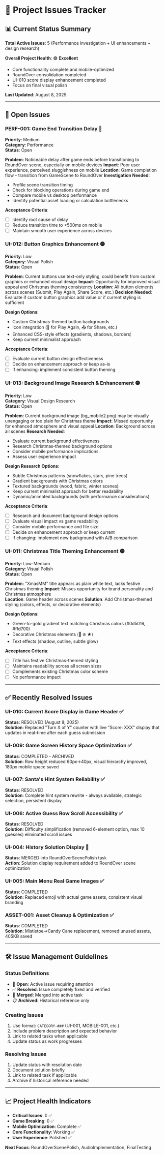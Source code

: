 # 🐛 Project Issues Tracker

## 📊 Current Status Summary

**Total Active Issues**: 5 (Performance investigation + UI enhancements + design research)

**Overall Project Health**: 🟢 **Excellent**
- Core functionality complete and mobile-optimized  
- RoundOver consolidation completed
- UI-010 score display enhancement completed
- Focus on final visual polish

**Last Updated**: August 8, 2025

---

## 🚨 Open Issues

### PERF-001: Game End Transition Delay 🔴
**Priority**: Medium  
**Category**: Performance  
**Status**: Open

**Problem**: Noticeable delay after game ends before transitioning to RoundOver scene, especially on mobile devices
**Impact**: Poor user experience, perceived sluggishness on mobile
**Location**: Game completion flow - transition from GameScene to RoundOver
**Investigation Needed**: 
- Profile scene transition timing
- Check for blocking operations during game end
- Compare mobile vs desktop performance
- Identify potential asset loading or calculation bottlenecks

**Acceptance Criteria**:
- [ ] Identify root cause of delay
- [ ] Reduce transition time to <500ms on mobile
- [ ] Maintain smooth user experience across devices

### UI-012: Button Graphics Enhancement 🟡
**Priority**: Low  
**Category**: Visual Polish  
**Status**: Open

**Problem**: Current buttons use text-only styling, could benefit from custom graphics or enhanced visual design
**Impact**: Opportunity for improved visual appeal and Christmas theming consistency
**Location**: All button elements across scenes (Submit, Play Again, Share Score, etc.)
**Decision Needed**: Evaluate if custom button graphics add value or if current styling is sufficient

**Design Options**:
- Custom Christmas-themed button backgrounds
- Icon integration (🎄 for Play Again, 📤 for Share, etc.)
- Enhanced CSS-style effects (gradients, shadows, borders)
- Keep current minimalist approach

**Acceptance Criteria**:
- [ ] Evaluate current button design effectiveness
- [ ] Decide on enhancement approach or keep as-is
- [ ] If enhancing: implement consistent button theming

### UI-013: Background Image Research & Enhancement 🟡
**Priority**: Low  
**Category**: Visual Design Research  
**Status**: Open

**Problem**: Current background image (bg_mobile2.png) may be visually unengaging or too plain for Christmas theme
**Impact**: Missed opportunity for enhanced atmosphere and visual appeal
**Location**: Background across all scenes
**Research Needed**: 
- Evaluate current background effectiveness
- Research Christmas-themed background options
- Consider mobile performance implications
- Assess user experience impact

**Design Research Options**:
- Subtle Christmas patterns (snowflakes, stars, pine trees)
- Gradient backgrounds with Christmas colors
- Textured backgrounds (wood, fabric, winter scenes)
- Keep current minimalist approach for better readability
- Dynamic/animated backgrounds (with performance considerations)

**Acceptance Criteria**:
- [ ] Research and document background design options
- [ ] Evaluate visual impact vs game readability
- [ ] Consider mobile performance and file size
- [ ] Decide on enhancement approach or keep current
- [ ] If changing: implement new background with A/B comparison

### UI-011: Christmas Title Theming Enhancement 🟡
**Priority**: Low-Medium  
**Category**: Visual Polish  
**Status**: Open

**Problem**: "XmasMM" title appears as plain white text, lacks festive Christmas theming
**Impact**: Misses opportunity for brand personality and Christmas atmosphere  
**Location**: Game header across scenes
**Solution**: Add Christmas-themed styling (colors, effects, or decorative elements)

**Design Options**:
- Green-to-gold gradient text matching Christmas colors (#0d5016, #ffd700)
- Decorative Christmas elements (🎄 ❄️ ★)
- Text effects (shadow, outline, subtle glow)

**Acceptance Criteria**:
- [ ] Title has festive Christmas-themed styling
- [ ] Maintains readability across all screen sizes  
- [ ] Complements existing Christmas color scheme
- [ ] No performance impact

---

## ✅ Recently Resolved Issues

### UI-010: Current Score Display in Game Header ✅
**Status**: RESOLVED (August 8, 2025)  
**Solution**: Replaced "Turn X of Y" counter with live "Score: XXX" display that updates in real-time after each guess submission

### UI-009: Game Screen History Space Optimization ✅ 
**Status**: COMPLETED - ARCHIVED  
**Solution**: Row height reduced 60px→40px, visual hierarchy improved, 180px mobile space saved

### UI-007: Santa's Hint System Reliability ✅
**Status**: RESOLVED  
**Solution**: Complete hint system rewrite - always available, strategic selection, persistent display

### UI-006: Active Guess Row Scroll Accessibility ✅
**Status**: RESOLVED  
**Solution**: Difficulty simplification (removed 6-element option, max 10 guesses) eliminated scroll issues

### UI-004: History Solution Display 🔄
**Status**: MERGED into RoundOverScenePolish task  
**Action**: Solution display requirement added to RoundOver scene optimization

### UI-005: Main Menu Real Game Images ✅
**Status**: COMPLETED  
**Solution**: Replaced emoji with actual game assets, consistent visual branding

### ASSET-001: Asset Cleanup & Optimization ✅
**Status**: COMPLETED  
**Solution**: Mistletoe→Candy Cane replacement, removed unused assets, 405KB saved

---

## 🛠️ Issue Management Guidelines

### **Status Definitions**
- 🔧 **Open**: Active issue requiring attention
- ✅ **Resolved**: Issue completely fixed and verified  
- 🔄 **Merged**: Merged into active task
- 📋 **Archived**: Historical reference only

### **Creating Issues**
1. Use format: `CATEGORY-###` (UI-001, MOBILE-001, etc.)
2. Include problem description and expected behavior
3. Link to related tasks when applicable
4. Update status as work progresses

### **Resolving Issues**  
1. Update status with resolution date
2. Document solution briefly
3. Link to related task if applicable
4. Archive if historical reference needed

---

## 📈 Project Health Indicators

- **Critical Issues**: 0 ✅
- **Game Breaking**: 0 ✅  
- **Mobile Optimization**: Complete ✅
- **Core Functionality**: Working ✅
- **User Experience**: Polished ✅

**Next Focus**: RoundOverScenePolish, AudioImplementation, FinalTesting

